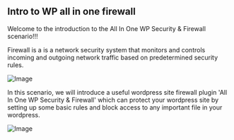 ## Intro to WP all in one firewall

Welcome to the introduction to the All In One WP Security & Firewall scenario!!!
<br />

Firewall is a is a network security system that monitors and controls incoming and outgoing network traffic based on predetermined security rules.

![Image](./assets/fw.jpeg)

In this scenario, we will introduce a useful wordpress site firewall plugin 'All In One WP Security & Firewall' which can protect your wordpress site by setting up some basic rules and block access to any important file in your wordpress.

![Image](./assets/ao.png)

